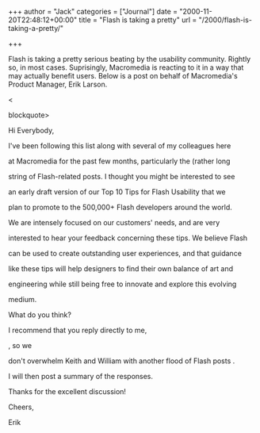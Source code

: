 +++
author = "Jack"
categories = ["Journal"]
date = "2000-11-20T22:48:12+00:00"
title = "Flash is taking a pretty"
url = "/2000/flash-is-taking-a-pretty/"

+++

Flash is taking a pretty serious beating by the usability community. Rightly so, in most cases. Suprisingly, Macromedia is reacting to it in a way that may actually benefit users. Below is a post on behalf of Macromedia's Product Manager, Erik Larson.
  


<

blockquote>
  

  
Hi Everybody,
  


I've been following this list along with several of my colleagues here
  

  
at Macromedia for the past few months, particularly the (rather long
  

  
string of Flash-related posts. I thought you might be interested to see
  

  
an early draft version of our Top 10 Tips for Flash Usability that we
  

  
plan to promote to the 500,000+ Flash developers around the world.
  


We are intensely focused on our customers' needs, and are very
  

  
interested to hear your feedback concerning these tips. We believe Flash
  

  
can be used to create outstanding user experiences, and that guidance
  

  
like these tips will help designers to find their own balance of art and
  

  
engineering while still being free to innovate and explore this evolving
  

  
medium.
  


What do you think?
  


I recommend that you reply directly to me,



, so we
  

  
don't overwhelm Keith and William with another flood of Flash posts .
  

  
I will then post a summary of the responses.
  


Thanks for the excellent discussion!
  


Cheers,
  


Erik